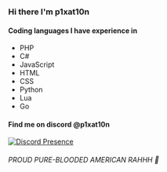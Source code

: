 ### Hi there I'm p1xat10n

#### Coding languages I have experience in
- PHP
- C#
- JavaScript
- HTML
- CSS
- Python
- Lua
- Go

#### Find me on discord @p1xat10n
[![Discord Presence](https://lanyard.cnrad.dev/api/745304893593485312)](https://discord.com/users/745304893593485312)

###### PROUD PURE-BLOODED AMERICAN RAHHH 🦅

